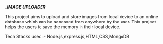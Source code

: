  ____IMAGE UPLOADER___
  
  This project aims to upload and store images from local device to an online database which can be accessed from anywhere by the user. This project helps the users to save the memory in their local device.
  
  Tech Stacks used :- Node.js,express.js,HTML,CSS,MongoDB
